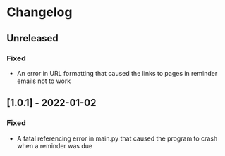 # Changelog

## Unreleased
### Fixed
* An error in URL formatting that caused the links to pages in reminder emails not to work

## [1.0.1] - 2022-01-02
### Fixed
* A fatal referencing error in main.py that caused the program to crash when a reminder was due
